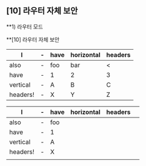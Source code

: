 
## [10] 라우터 자체 보안

**1) 라우터 모드

**[10] 라우터 자체 보안 


| I        | -   | have | horizontal | headers |
| -------- | --- | ---- | ---------- | ------- |
| also     | -   | foo  | bar        | <       |
| have     | -   | 1    | 2          | 3       |
| vertical | -   | A    | B          | C       |
| headers! | -   | X    | Y          | Z       |


| I        | -   | have | horizontal | headers |     |
| -------- | --- | ---- | ---------- | ------- | --- |
| also     | -   | foo  |            |         |     |
| have     | -   | 1    |            |         |     |
| vertical | -   | A    |            |         |     |
| headers! | -   | X    |            |         |     |
|          |     |      |            |         |     |

